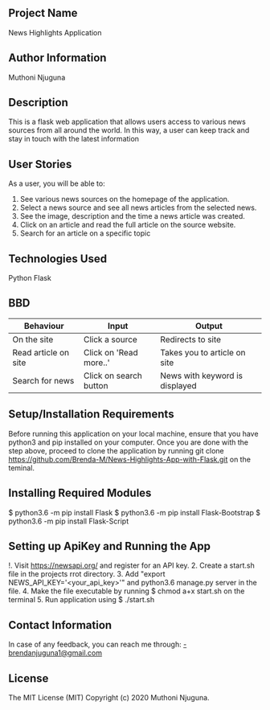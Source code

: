 ## Project Name

News Highlights Application

## Author Information

Muthoni Njuguna

## Description

This is a flask web application that allows users access to various news sources from all around the world. In this way, a user can keep track and stay in touch with the latest information


## User Stories

As a user, you will be able to:

  1. See various news sources on the homepage of the application. 
  2. Select a news source and see all news articles from the selected news.
  3. See the image, description and the time a news article was created.
  4. Click on an article and read the full article on the source website.
  5. Search for an article on a specific topic

## Technologies Used

Python
Flask 

## BBD

| Behaviour	|Input | Output|
|--------------|------------|------------|
|On the site|	Click a source|	Redirects to site|
|Read article on site	|Click on 'Read more..'	|Takes you to article on site
|Search for news	|Click on search button	|News with keyword is displayed

## Setup/Installation Requirements

Before running this application on your local machine, ensure that you have python3 and pip installed on your computer.
Once you are done with the step above, proceed to clone the application by running git clone https://github.com/Brenda-M/News-Highlights-App-with-Flask.git on the teminal.

## Installing Required Modules

$ python3.6 -m pip install Flask
$ python3.6 -m pip install Flask-Bootstrap
$ python3.6 -m pip install Flask-Script

## Setting up ApiKey and Running the App

!. Visit https://newsapi.org/ and register for an API key.
2. Create a start.sh file in the projects rrot directory.
3. Add "export NEWS_API_KEY='<your_api_key>'"  and python3.6 manage.py server in the file. 
4. Make the file executable by running $ chmod a+x start.sh on the terminal
5. Run application using $ ./start.sh


## Contact Information

In case of any feedback, you can reach me through: -brendanjuguna1@gmail.com

## License

The MIT License (MIT) Copyright (c) 2020 Muthoni Njuguna.